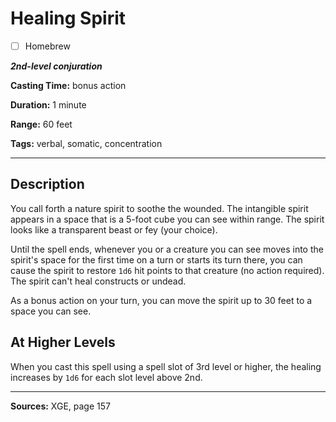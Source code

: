 # Healing Spirit

- [ ] Homebrew

***2nd-level conjuration***

**Casting Time:** bonus action

**Duration:** 1 minute

**Range:** 60 feet

**Tags:** verbal, somatic, concentration

---

## Description
You call forth a nature spirit to soothe the wounded.
The intangible spirit appears in a space that is a 5-foot cube you can see within range.
The spirit looks like a transparent beast or fey (your choice).

Until the spell ends, whenever you or a creature you can see moves into the spirit's space for the first time on a turn or starts its turn there, you can cause the spirit to restore `1d6` hit points to that creature (no action required).
The spirit can't heal constructs or undead.

As a bonus action on your turn, you can move the spirit up to 30 feet to a space you can see.

## At Higher Levels
When you cast this spell using a spell slot of 3rd level or higher, the healing increases by `1d6` for each slot level above 2nd.

---

**Sources:** XGE, page 157
